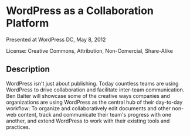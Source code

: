 WordPress as a Collaboration Platform
=====================================

Presented at WordPress DC, May 8, 2012

License: Creative Commons, Attribution, Non-Comercial, Share-Alike


Description
-----------

WordPress isn't just about publishing. Today countless teams are using WordPress to drive collaboration and facilitate inter-team communication. Ben Balter will showcase some of the creative ways companies and organizations are using WordPress as the central hub of their day-to-day workflow: To organize and collaboratively edit documents and other non-web content, track and communicate their team's progress with one another, and extend WordPress to work with their existing tools and practices.